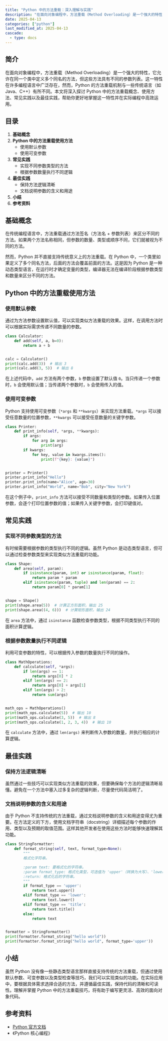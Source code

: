```yaml
---
title: "Python 中的方法重载：深入理解与实践"
description: "在面向对象编程中，方法重载（Method Overloading）是一个强大的特性，它允许在同一个类中定义多个同名的方法，但这些方法具有不同的参数列表。这一特性在许多编程语言中广泛存在，然而，Python 的方法重载机制与一些传统语言（如 Java、C++）有所不同。本文将深入探讨 Python 中的方法重载概念、使用方法、常见实践以及最佳实践，帮助你更好地掌握这一特性并在实际编程中高效运用。"
date: 2025-04-13
categories: ["python"]
last_modified_at: 2025-04-13
cascade:
  - type: docs
---
```



## 简介
在面向对象编程中，方法重载（Method Overloading）是一个强大的特性，它允许在同一个类中定义多个同名的方法，但这些方法具有不同的参数列表。这一特性在许多编程语言中广泛存在，然而，Python 的方法重载机制与一些传统语言（如 Java、C++）有所不同。本文将深入探讨 Python 中的方法重载概念、使用方法、常见实践以及最佳实践，帮助你更好地掌握这一特性并在实际编程中高效运用。

<!-- more -->
## 目录
1. **基础概念**
2. **Python 中的方法重载使用方法**
    - 使用默认参数
    - 使用可变参数
3. **常见实践**
    - 实现不同参数类型的方法
    - 根据参数数量执行不同逻辑
4. **最佳实践**
    - 保持方法逻辑清晰
    - 文档说明参数的含义和用途
5. **小结**
6. **参考资料**

## 基础概念
在传统编程语言中，方法重载通过方法签名（方法名 + 参数列表）来区分不同的方法。如果两个方法名称相同，但参数的数量、类型或顺序不同，它们就被视为不同的方法。

然而，Python 并不直接支持传统意义上的方法重载。在 Python 中，一个类里如果定义了多个同名方法，后面的方法会覆盖前面的方法。这是因为 Python 是一种动态类型语言，在运行时才确定变量的类型，编译器无法在编译阶段根据参数类型和数量来区分不同的方法。

## Python 中的方法重载使用方法
### 使用默认参数
通过为方法参数设置默认值，可以实现类似方法重载的效果。这样，在调用方法时可以根据实际需求传递不同数量的参数。

```python
class Calculator:
    def add(self, a, b=0):
        return a + b


calc = Calculator()
print(calc.add(3))  # 输出 3
print(calc.add(3, 5))  # 输出 8
```

在上述代码中，`add` 方法有两个参数，`b` 参数设置了默认值 `0`。当只传递一个参数时，`b` 会使用默认值；当传递两个参数时，`b` 会使用传入的值。

### 使用可变参数
Python 支持使用可变参数（`*args` 和 `**kwargs`）来实现方法重载。`*args` 可以接受任意数量的位置参数，`**kwargs` 可以接受任意数量的关键字参数。

```python
class Printer:
    def print_info(self, *args, **kwargs):
        if args:
            for arg in args:
                print(arg)
        if kwargs:
            for key, value in kwargs.items():
                print(f"{key}: {value}")


printer = Printer()
printer.print_info("Hello")
printer.print_info(name="Alice", age=30)
printer.print_info("World", name="Bob", city="New York")
```

在这个例子中，`print_info` 方法可以接受不同数量和类型的参数。如果传入位置参数，会逐个打印位置参数的值；如果传入关键字参数，会打印键值对。

## 常见实践
### 实现不同参数类型的方法
有时候需要根据参数的类型执行不同的逻辑。虽然 Python 是动态类型语言，但可以通过检查参数类型来实现类似方法重载的功能。

```python
class Shape:
    def area(self, param):
        if isinstance(param, int) or isinstance(param, float):
            return param * param
        elif isinstance(param, tuple) and len(param) == 2:
            return param[0] * param[1]


shape = Shape()
print(shape.area(5))  # 计算正方形面积，输出 25
print(shape.area((4, 6)))  # 计算矩形面积，输出 24
```

在 `area` 方法中，通过 `isinstance` 函数检查参数类型，根据不同类型执行不同的面积计算逻辑。

### 根据参数数量执行不同逻辑
利用可变参数的特性，可以根据传入参数的数量执行不同的操作。

```python
class MathOperations:
    def calculate(self, *args):
        if len(args) == 1:
            return args[0] * 2
        elif len(args) == 2:
            return args[0] + args[1]
        elif len(args) > 2:
            return sum(args)


math_ops = MathOperations()
print(math_ops.calculate(5))  # 输出 10
print(math_ops.calculate(3, 5))  # 输出 8
print(math_ops.calculate(1, 2, 3, 4))  # 输出 10
```

在 `calculate` 方法中，通过 `len(args)` 来判断传入参数的数量，并执行相应的计算逻辑。

## 最佳实践
### 保持方法逻辑清晰
虽然通过一些技巧可以实现类似方法重载的效果，但要确保每个方法的逻辑清晰易懂。避免在一个方法中塞入过多复杂的逻辑判断，尽量使代码简洁明了。

### 文档说明参数的含义和用途
由于 Python 不支持传统的方法重载，通过文档说明参数的含义和用途变得尤为重要。在方法定义的下方，使用文档字符串（docstring）详细描述每个参数的作用、类型以及预期的取值范围。这样其他开发者在使用这些方法时能够快速理解其功能。

```python
class StringFormatter:
    def format_string(self, text, format_type=None):
        """
        格式化字符串。

        :param text: 要格式化的字符串。
        :param format_type: 格式化类型，可选值为 'upper'（转换为大写）、'lower'（转换为小写）、'title'（转换为首字母大写）。
        :return: 格式化后的字符串。
        """
        if format_type == 'upper':
            return text.upper()
        elif format_type == 'lower':
            return text.lower()
        elif format_type == 'title':
            return text.title()
        else:
            return text


formatter = StringFormatter()
print(formatter.format_string("hello world"))
print(formatter.format_string("hello world", format_type='upper'))
```

## 小结
虽然 Python 没有像一些静态类型语言那样直接支持传统的方法重载，但通过使用默认参数、可变参数以及类型检查等技巧，我们可以实现类似的功能。在实际应用中，要根据具体需求选择合适的方法，并遵循最佳实践，保持代码的清晰和可读性。理解并掌握 Python 中的方法重载技巧，将有助于编写更灵活、高效的面向对象代码。

## 参考资料
- [Python 官方文档](https://docs.python.org/3/)
- 《Python 核心编程》